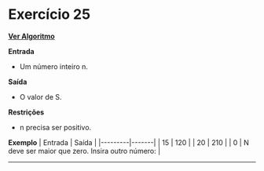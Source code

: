 # Exercício 25
[**Ver Algoritmo**](Algoritmo25.md)

**Entrada**

- Um número inteiro n.

**Saída**

- O valor de S.

**Restrições**

- n precisa ser positivo.

**Exemplo**
| Entrada | Saída |
|---------|-------|
| 15      | 120   |
| 20      | 210   |
| 0       | N deve ser maior que zero. Insira outro número: |

---
